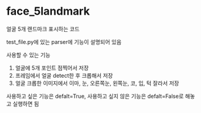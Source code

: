 # face_5landmark
얼굴 5개 랜드마크 표시하는 코드

test_file.py에 있는 parser에 기능이 설명되어 있음 

사용할 수 있는 기능 
1. 얼굴에 5개 포인트 점찍어서 저장
2. 프레임에서 얼굴 detect한 후 크롭해서 저장
3. 얼굴 크롭한 이미지에서 이마, 눈, 오른쪽눈, 왼쪽눈, 코, 입, 턱 잘라서 저장 

사용하고 싶은 기능은 defalt=True, 사용하고 싶지 않은 기능은 defalt=False로 해놓고 실행하면 됨

